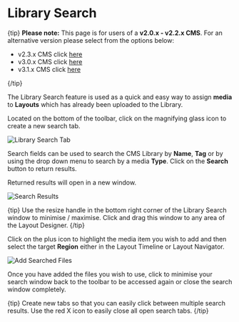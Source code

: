 # Library Search

{tip}
**Please note:** This page is for users of a **v2.0.x - v2.2.x CMS**. For an alternative version please select from the options below:

- v2.3.x CMS click [here](layouts_library_search_3.html)
- v3.0.x CMS click [here](layouts_library_search.html)
- v3.1.x CMS click [here](layouts_library_search.html)


{/tip}

The Library Search feature is used as a quick and easy way to assign **media** to **Layouts** which has already been uploaded to the Library.

Located on the bottom of the toolbar, click on the magnifying glass icon to create a new search tab.

![Library Search Tab](img/v2_layouts_library_tab.png)



Search fields can be used to search the CMS Library by **Name**, **Tag** or by using the drop down menu to search by a media **Type**. Click on the **Search** button to return results.

Returned results will open in a new window. 

![Search Results](img/v2_layouts_search_results.png)

{tip}
Use the resize handle in the bottom right corner of the Library Search window to minimise / maximise. Click and drag this window to any area of the Layout Designer.
{/tip}

Click on the plus icon to highlight the media item you wish to add and then select the target **Region** either in the Layout Timeline or Layout Navigator.

![Add Searched Files](img/v2_layouts_search_add_files.png)

Once you have added the files you wish to use, click to minimise your search window back to the toolbar to be accessed again or close the search window completely.

{tip}
Create new tabs so that you can easily click between multiple search results.
Use the red X icon to easily close all open search tabs.
{/tip}

